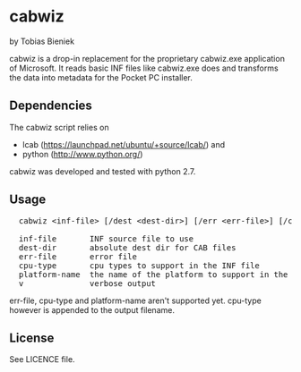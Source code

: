 # cabwiz

by Tobias Bieniek

cabwiz is a drop-in replacement for the proprietary cabwiz.exe application of Microsoft. 
It reads basic INF files like cabwiz.exe does and transforms the data into metadata
for the Pocket PC installer.

## Dependencies

The cabwiz script relies on

* lcab (https://launchpad.net/ubuntu/+source/lcab/) and
* python (http://www.python.org/)

cabwiz was developed and tested with python 2.7.

## Usage

<pre>
  cabwiz &lt;inf-file&gt; [/dest &lt;dest-dir&gt;] [/err &lt;err-file&gt;] [/cpu &lt;cpu-type&gt;] [/platform &lt;platform-name&gt;] [/v]
   
  inf-file       INF source file to use
  dest-dir       absolute dest dir for CAB files
  err-file       error file
  cpu-type       cpu types to support in the INF file
  platform-name  the name of the platform to support in the INF file
  v              verbose output
</pre>

err-file, cpu-type and platform-name aren't supported yet. cpu-type however is appended to the output filename.

## License

See LICENCE file.
